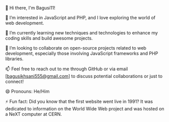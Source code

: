 👋 Hi there, I'm Bagusi11!

👀 I’m interested in JavaScript and PHP, and I love exploring the world of web development.

🌱 I’m currently learning new techniques and technologies to enhance my coding skills and build awesome projects.

💞️ I’m looking to collaborate on open-source projects related to web development, especially those involving JavaScript frameworks and PHP libraries.

📫 Feel free to reach out to me through GitHub or via email [bagusikhsani555@gmail.com] to discuss potential collaborations or just to connect!

😄 Pronouns: He/Him

⚡ Fun fact: Did you know that the first website went live in 1991? It was dedicated to information on the World Wide Web project and was hosted on a NeXT computer at CERN.

